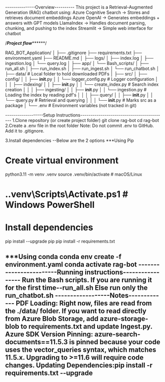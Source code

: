 ---------------Overview----------
This project is a Retrieval-Augmented Generation (RAG) chatbot using:
Azure Cognitive Search → Stores and retrieves document embeddings
Azure OpenAI → Generates embeddings + answers with GPT models
LlamaIndex → Handles document parsing, chunking, and pushing to the index
Streamlit → Simple web interface for chatbot

/*********Project flow***************/

RAG_BOT_Application/
│
├── .gitignore
├── requirements.txt
├── environment.yaml
├── README.md
│
├── logs/
│   ├── index.log
│   ├── ingestion.log
│   └── query.log
│
├── app/
│   └── Bash_scripts/
│       ├── run_all.sh
│       ├── run_index.sh
│       ├── run_ingest.sh
│       └── run_chatbot.sh
│
├── data/                       # Local folder to hold downloaded PDFs
│
├── src/
│   ├── config/
│   │   ├── __init__.py
│   │   └── logger_config.py        # Logger configuration
│   │
│   ├── indexing/
│   │   ├── __init__.py
│   │   └── create_index.py         # Search index creation
│   │
│   ├── ingesting/
│   │   ├── __init__.py
│   │   └── ingestion.py            # Loading the index by reading pdf's
│   │
│   ├── query/
│   │   ├── __init__.py
│   │   └── query.py                # Retrieval and querying
│   │
│   └── __init__.py                 # Marks src as a package
│
└── .env                            # Environment variables (not tracked in git)


-------------------Setup Instructions-------------------------------------------
1.Clone repository (or create project folder)
git clone <your-repo-url> rag-bot
cd rag-bot
2.Create a .env file in the root folder
Note: Do not commit .env to GitHub. Add it to .gitignore.

3.Install dependencies --Below are the 2 options
***Using Pip 
# Create virtual environment
python3.11 -m venv .venv
source .venv/bin/activate      # macOS/Linux
# .\.venv\Scripts\Activate.ps1 # Windows PowerShell

# Install dependencies
pip install --upgrade pip
pip install -r requirements.txt

***Using conda
conda env create -f environment.yaml
conda activate rag-bot
------------------------Running instructions-----------------
Run the Bash scripts.
If you are running it for the first time--run_all.sh
Else
run only the run_chatbot.sh
------------------Notes-------------
PDF Loading: Right now, files are read from the ./data/ folder.
If you want to read directly from Azure Blob Storage, add azure-storage-blob to requirements.txt and update Ingest.py.
Azure SDK Version Pinning:
azure-search-documents==11.5.3 is pinned because your code uses the vector_queries syntax, which matches 11.5.x.
Upgrading to >=11.6 will require code changes.
Updating Dependencies:pip install -r requirements.txt --upgrade
--------------------------------------
